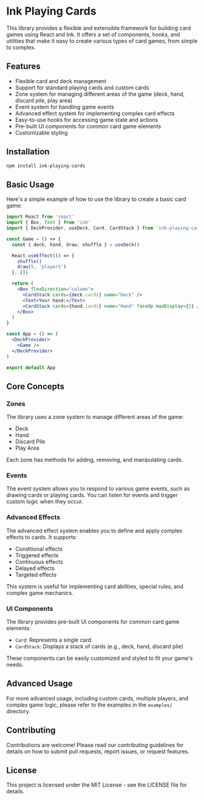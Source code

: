 # Ink Playing Cards

This library provides a flexible and extensible framework for building card games using React and Ink. It offers a set of components, hooks, and utilities that make it easy to create various types of card games, from simple to complex.

## Features

- Flexible card and deck management
- Support for standard playing cards and custom cards
- Zone system for managing different areas of the game (deck, hand, discard pile, play area)
- Event system for handling game events
- Advanced effect system for implementing complex card effects
- Easy-to-use hooks for accessing game state and actions
- Pre-built UI components for common card game elements
- Customizable styling

## Installation

```bash
npm install ink-playing-cards
```

## Basic Usage

Here's a simple example of how to use the library to create a basic card game:

```jsx
import React from 'react'
import { Box, Text } from 'ink'
import { DeckProvider, useDeck, Card, CardStack } from 'ink-playing-cards'

const Game = () => {
  const { deck, hand, draw, shuffle } = useDeck()

  React.useEffect(() => {
    shuffle()
    draw(5, 'player1')
  }, [])

  return (
    <Box flexDirection="column">
      <CardStack cards={deck.cards} name="Deck" />
      <Text>Your hand:</Text>
      <CardStack cards={hand.cards} name="Hand" faceUp maxDisplay={5} />
    </Box>
  )
}

const App = () => (
  <DeckProvider>
    <Game />
  </DeckProvider>
)

export default App
```

## Core Concepts

### Zones

The library uses a zone system to manage different areas of the game:

- Deck
- Hand
- Discard Pile
- Play Area

Each zone has methods for adding, removing, and manipulating cards.

### Events

The event system allows you to respond to various game events, such as drawing cards or playing cards. You can listen for events and trigger custom logic when they occur.

### Advanced Effects

The advanced effect system enables you to define and apply complex effects to cards. It supports:

- Conditional effects
- Triggered effects
- Continuous effects
- Delayed effects
- Targeted effects

This system is useful for implementing card abilities, special rules, and complex game mechanics.

### UI Components

The library provides pre-built UI components for common card game elements:

- `Card`: Represents a single card
- `CardStack`: Displays a stack of cards (e.g., deck, hand, discard pile)

These components can be easily customized and styled to fit your game's needs.

## Advanced Usage

For more advanced usage, including custom cards, multiple players, and complex game logic, please refer to the examples in the `examples/` directory.

## Contributing

Contributions are welcome! Please read our contributing guidelines for details on how to submit pull requests, report issues, or request features.

## License

This project is licensed under the MIT License - see the LICENSE file for details.
